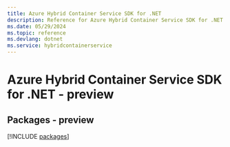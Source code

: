 ```yaml
---
title: Azure Hybrid Container Service SDK for .NET
description: Reference for Azure Hybrid Container Service SDK for .NET
ms.date: 05/29/2024
ms.topic: reference
ms.devlang: dotnet
ms.service: hybridcontainerservice
---
```

# Azure Hybrid Container Service SDK for .NET - preview
## Packages - preview
[!INCLUDE [packages](hybrid-container-service-index.md)]